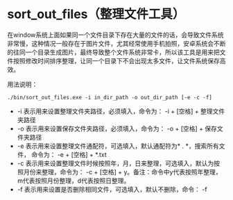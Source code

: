 # sort_out_files（整理文件工具）

在window系统上面如果同一个文件目录下存在大量的文件的话，会导致文件系统非常慢，这种情况一般存在于图片文件，尤其经常使用手机拍照，安卓系统会不断的往同一个目录生成图片，最终导致整个文件系统非常卡，所以该工具是用来把文件按照修改时间排序整理，让同一个目录下不会出现太多文件，让文件系统保存高效。

用法说明：

```
./bin/sort_out_files.exe -i in_dir_path -o out_dir_path [-e -c -f]
```

- -i 表示用来设置整理文件夹路径，必须填入，命令为： -i + [空格] + 整理文件夹路径
- -o 表示用来设置保存文件夹路径，必须填入，命令为： -o + [空格] + 保存文件夹路径
- -e 表示用来设置整理文件通配符，可选填入，默认通配符为* . *，搜索所有文件， 命令为： -e + [空格] + *.txt
- -c 表示用来设置整理文件时候按照年，月，日来整理，可选填入，默认为按照月份来整理，命令为： -c + [空格] + y。备注：命令中y代表按照年整理，m代表按照月份整理，d代表按照日整理。
- -f 表示用来设置是否删除相同文件，可选填入，默认不删除，命令： -f

